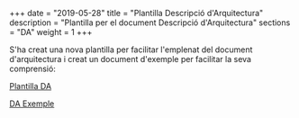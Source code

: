 +++
date        = "2019-05-28"
title       = "Plantilla Descripció d'Arquitectura"
description = "Plantilla per el document Descripció d'Arquitectura"
sections    = "DA"
weight      = 1
+++

S'ha creat una nova plantilla per facilitar l'emplenat del document d'arquitectura i creat un document d'exemple per facilitar la seva comprensió:

[Plantilla DA](/related/da/Assumpte_DT_DAQ_V1.2_14.docx)

[DA Exemple](/related/da/Exemple_DA_1.0.docx)
